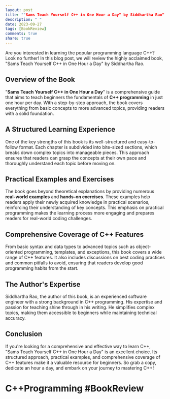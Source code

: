 ```yaml
---
layout: post
title: ""Sams Teach Yourself C++ in One Hour a Day" by Siddhartha Rao"
description: " "
date: 2023-09-27
tags: [BookReview]
comments: true
share: true
---
```


Are you interested in learning the popular programming language C++? Look no further! In this blog post, we will review the highly acclaimed book, "Sams Teach Yourself C++ in One Hour a Day" by Siddhartha Rao. 

## Overview of the Book

"**Sams Teach Yourself C++ in One Hour a Day**" is a comprehensive guide that aims to teach beginners the fundamentals of **C++ programming** in just one hour per day. With a step-by-step approach, the book covers everything from basic concepts to more advanced topics, providing readers with a solid foundation.

## A Structured Learning Experience

One of the key strengths of this book is its well-structured and easy-to-follow format. Each chapter is subdivided into bite-sized sections, which breaks down complex topics into manageable pieces. This approach ensures that readers can grasp the concepts at their own pace and thoroughly understand each topic before moving on.

## Practical Examples and Exercises

The book goes beyond theoretical explanations by providing numerous **real-world examples** and **hands-on exercises**. These examples help readers apply their newly acquired knowledge in practical scenarios, reinforcing their understanding of key concepts. This emphasis on practical programming makes the learning process more engaging and prepares readers for real-world coding challenges.

## Comprehensive Coverage of C++ Features

From basic syntax and data types to advanced topics such as object-oriented programming, templates, and exceptions, this book covers a wide range of C++ features. It also includes discussions on best coding practices and common pitfalls to avoid, ensuring that readers develop good programming habits from the start.

## The Author's Expertise

Siddhartha Rao, the author of this book, is an experienced software engineer with a strong background in C++ programming. His expertise and passion for teaching shine through in his writing. He simplifies complex topics, making them accessible to beginners while maintaining technical accuracy.

## Conclusion

If you're looking for a comprehensive and effective way to learn C++, "Sams Teach Yourself C++ in One Hour a Day" is an excellent choice. Its structured approach, practical examples, and comprehensive coverage of C++ features make it a valuable resource for beginners. So grab a copy, dedicate an hour a day, and embark on your journey to mastering C++!

# **C++Programming** #BookReview